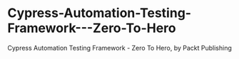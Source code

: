 # Cypress-Automation-Testing-Framework---Zero-To-Hero
Cypress Automation Testing Framework - Zero To Hero, by Packt Publishing
